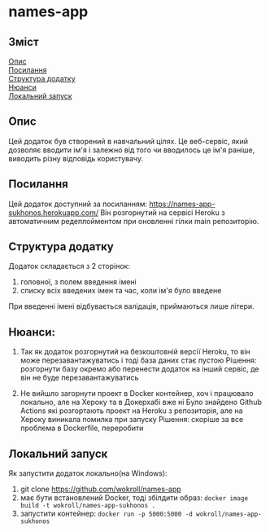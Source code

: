 # names-app

## Зміст  
[Опис](#опис)  
[Посилання](#посилання)  
[Структура додатку](#структура-додатку)  
[Нюанси](#нюанси)  
[Локальний запуск](#локальний-запуск)  

## Опис
Цей додаток був створений в навчальний цілях. 
Це веб-сервіс, який дозволяє вводити ім'я і залежно від того чи вводилось це ім'я раніше, виводить різну відповідь користувачу.

## Посилання
Цей додаток доступний за посиланням:
https://names-app-sukhonos.herokuapp.com/
Він розгорнутий на сервісі Heroku з автоматичним редеплойментом при оновленні гілки main репозиторію.

## Структура додатку
Додаток складається з 2 сторінок:
  1. головної, з полем введення імені
  2. списку всіх введених імен та час, коли ім'я було введене
  
При введенні імені відбувається валідація, приймаються лише літери.

## Нюанси:
1. Так як додаток розгорнутий на безкоштовній версії Heroku, то він може перезавантажуватись і тоді база даних стає пустою
   Рішення: розгорнути базу окремо або перенести додаток на інший сервіс, де він не буде перезавантажуватись

2. Не вийшло загорнути проект в Docker контейнер, хоч і працювало локально, але на Хероку та в Докерхабі вже ні
   Було знайдено Github Actions які розгортають проект на Heroku з репозиторія, але на Хероку виникала помилка при запуску
   Рішення: скоріше за все проблема в Dockerfile, переробити
   
## Локальний запуск
   Як запустити додаток локально(на Windows):
   1. git clone https://github.com/wokroll/names-app
   2. має бути встановлений Docker, тоді збілдити образ: `docker image build -t wokroll/names-app-sukhonos .`
   3. запустити контейнер: `docker run -p 5000:5000 -d wokroll/names-app-sukhonos`
